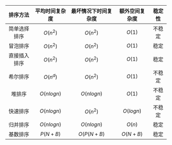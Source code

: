 |  排序方法  |  平均时间复杂度  |  最坏情况下时间复杂度  |  额外空间复杂度  |  稳定性  |
|  :----:  |  :----:  |  :----: |  :----:  | :----: |
|  简单选择排序  |  $O(n^2)$  |  $O(n^2)$  |  $O(1)$  |  不稳定  |
|  冒泡排序  |  $O(n^2)$  |  $O(n^2)$  |  $O(1)$  |  稳定  |
|  直接插入排序  |  $O(n^2)$  |  $O(n^2)$  |  $O(1)$  |  稳定  |
|  希尔排序  |  $O(n^d)$  |  $O(n^2)$  |  $O(1)$  |  不稳定  |
|  堆排序  |  $O(nlogn)$  |  $O(nlogn)$  |  $O(1)$  |  不稳定  |
|  快速排序  |  $O(nlogn)$  |  $O(n^2)$  |  $O(logn)$  |  不稳定  |
|  归并排序  |  $O(nlogn)$  |  $O(nlogn)$  |  $O(n)$  |  稳定  |
|  基数排序  |  $P(N+B)$  |  $O(P(N+B)$  |  $O(N+B)$  |  稳定  |

